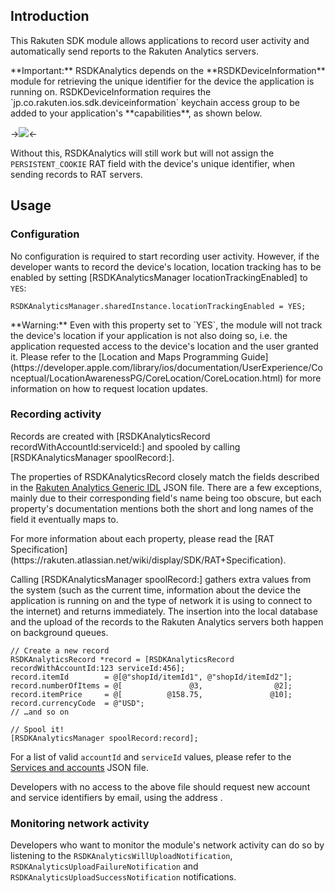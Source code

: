 ## Introduction
This Rakuten SDK module allows applications to record user activity and
automatically send reports to the Rakuten Analytics servers.

 <div class="warning">**Important:** RSDKAnalytics depends on the **RSDKDeviceInformation**
module for retrieving the unique identifier for the device the application is running on.
RSDKDeviceInformation requires the `jp.co.rakuten.ios.sdk.deviceinformation` keychain
access group to be added to your application's **capabilities**, as shown below.

->![](docs/StaticDocs/KeychainSharingSettings.png)<-

Without this, RSDKAnalytics will still work but will not assign the `PERSISTENT_COOKIE` RAT
field with the device's unique identifier, when sending records to RAT servers.
</div>

## Usage
### Configuration
No configuration is required to start recording user activity. However,
if the developer wants to record the device's location, location tracking has
to be enabled by setting [RSDKAnalyticsManager locationTrackingEnabled]
to `YES`:

```
RSDKAnalyticsManager.sharedInstance.locationTrackingEnabled = YES;
```

 <div class="warning">**Warning:** Even with this property set to `YES`, the module will not track the device's location if your application is not also doing so, i.e. the application requested access to the device's location and the user granted it. Please refer to the [Location and Maps Programming Guide](https://developer.apple.com/library/ios/documentation/UserExperience/Conceptual/LocationAwarenessPG/CoreLocation/CoreLocation.html)
for more information on how to request location updates.</div>

### Recording activity
Records are created with [RSDKAnalyticsRecord recordWithAccountId:serviceId:]
and spooled by calling [RSDKAnalyticsManager spoolRecord:].

The properties of RSDKAnalyticsRecord closely match the fields described in the
[Rakuten Analytics Generic IDL](https://git.dev.rakuten.com/projects/RG/repos/rg/browse/ratGeneric.idl)
JSON file. There are a few exceptions, mainly due to their corresponding field's name
being too obscure, but each property's documentation mentions both the short and long
names of the field it eventually maps to.

 <div class="warning">For more information about each property, please read
the [RAT Specification](https://rakuten.atlassian.net/wiki/display/SDK/RAT+Specification).</div>

Calling [RSDKAnalyticsManager spoolRecord:] gathers extra values from the system
(such as the current time, information about the device the application is
running on and the type of network it is using to connect to the internet) and
returns immediately. The insertion into the local database and the upload of the
records to the Rakuten Analytics servers both happen on background queues.

```
// Create a new record
RSDKAnalyticsRecord *record = [RSDKAnalyticsRecord recordWithAccountId:123 serviceId:456];
record.itemId        = @[@"shopId/itemId1", @"shopId/itemId2"];
record.numberOfItems = @[               @3,                @2];
record.itemPrice     = @[          @158.75,               @10];
record.currencyCode  = @"USD";
// …and so on

// Spool it!
[RSDKAnalyticsManager spoolRecord:record];
```

For a list of valid `accountId` and `serviceId` values, please refer to the
[Services and accounts](https://git.dev.rakuten.com/projects/RG/repos/rg/browse/aid_acc_Map.json)
JSON file.

 <div class="warning">Developers with no access to the above file should request new account and
service identifiers by email, using the address <dev-rat@mail.rakuten.com>.
</div>

### Monitoring network activity
Developers who want to monitor the module's network activity can do so by listening
to the `RSDKAnalyticsWillUploadNotification`, `RSDKAnalyticsUploadFailureNotification`
and `RSDKAnalyticsUploadSuccessNotification` notifications.

